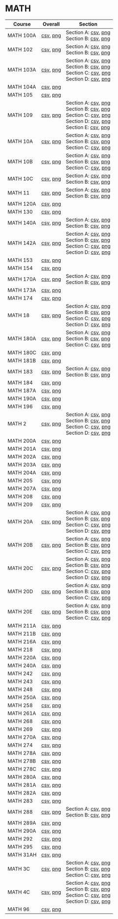 # MATH

| Course | Overall | Section |
| ------ | ------- | ------- |
| MATH 100A | [csv](https://github.com/UCSD-Historical-Enrollment-Data/2023Fall/blob/main/overall/MATH%20100A.csv), [png](https://raw.githubusercontent.com/UCSD-Historical-Enrollment-Data/2023Fall/main/plot_overall/MATH%20100A.png) | Section A: [csv](https://github.com/UCSD-Historical-Enrollment-Data/2023Fall/blob/main/section/MATH%20100A_A.csv), [png](https://raw.githubusercontent.com/UCSD-Historical-Enrollment-Data/2023Fall/main/plot_section/MATH%20100A_A.png)<br>Section B: [csv](https://github.com/UCSD-Historical-Enrollment-Data/2023Fall/blob/main/section/MATH%20100A_B.csv), [png](https://raw.githubusercontent.com/UCSD-Historical-Enrollment-Data/2023Fall/main/plot_section/MATH%20100A_B.png) |
| MATH 102 | [csv](https://github.com/UCSD-Historical-Enrollment-Data/2023Fall/blob/main/overall/MATH%20102.csv), [png](https://raw.githubusercontent.com/UCSD-Historical-Enrollment-Data/2023Fall/main/plot_overall/MATH%20102.png) | Section A: [csv](https://github.com/UCSD-Historical-Enrollment-Data/2023Fall/blob/main/section/MATH%20102_A.csv), [png](https://raw.githubusercontent.com/UCSD-Historical-Enrollment-Data/2023Fall/main/plot_section/MATH%20102_A.png)<br>Section B: [csv](https://github.com/UCSD-Historical-Enrollment-Data/2023Fall/blob/main/section/MATH%20102_B.csv), [png](https://raw.githubusercontent.com/UCSD-Historical-Enrollment-Data/2023Fall/main/plot_section/MATH%20102_B.png) |
| MATH 103A | [csv](https://github.com/UCSD-Historical-Enrollment-Data/2023Fall/blob/main/overall/MATH%20103A.csv), [png](https://raw.githubusercontent.com/UCSD-Historical-Enrollment-Data/2023Fall/main/plot_overall/MATH%20103A.png) | Section A: [csv](https://github.com/UCSD-Historical-Enrollment-Data/2023Fall/blob/main/section/MATH%20103A_A.csv), [png](https://raw.githubusercontent.com/UCSD-Historical-Enrollment-Data/2023Fall/main/plot_section/MATH%20103A_A.png)<br>Section B: [csv](https://github.com/UCSD-Historical-Enrollment-Data/2023Fall/blob/main/section/MATH%20103A_B.csv), [png](https://raw.githubusercontent.com/UCSD-Historical-Enrollment-Data/2023Fall/main/plot_section/MATH%20103A_B.png)<br>Section C: [csv](https://github.com/UCSD-Historical-Enrollment-Data/2023Fall/blob/main/section/MATH%20103A_C.csv), [png](https://raw.githubusercontent.com/UCSD-Historical-Enrollment-Data/2023Fall/main/plot_section/MATH%20103A_C.png)<br>Section D: [csv](https://github.com/UCSD-Historical-Enrollment-Data/2023Fall/blob/main/section/MATH%20103A_D.csv), [png](https://raw.githubusercontent.com/UCSD-Historical-Enrollment-Data/2023Fall/main/plot_section/MATH%20103A_D.png) |
| MATH 104A | [csv](https://github.com/UCSD-Historical-Enrollment-Data/2023Fall/blob/main/overall/MATH%20104A.csv), [png](https://raw.githubusercontent.com/UCSD-Historical-Enrollment-Data/2023Fall/main/plot_overall/MATH%20104A.png) |  |
| MATH 105 | [csv](https://github.com/UCSD-Historical-Enrollment-Data/2023Fall/blob/main/overall/MATH%20105.csv), [png](https://raw.githubusercontent.com/UCSD-Historical-Enrollment-Data/2023Fall/main/plot_overall/MATH%20105.png) |  |
| MATH 109 | [csv](https://github.com/UCSD-Historical-Enrollment-Data/2023Fall/blob/main/overall/MATH%20109.csv), [png](https://raw.githubusercontent.com/UCSD-Historical-Enrollment-Data/2023Fall/main/plot_overall/MATH%20109.png) | Section A: [csv](https://github.com/UCSD-Historical-Enrollment-Data/2023Fall/blob/main/section/MATH%20109_A.csv), [png](https://raw.githubusercontent.com/UCSD-Historical-Enrollment-Data/2023Fall/main/plot_section/MATH%20109_A.png)<br>Section B: [csv](https://github.com/UCSD-Historical-Enrollment-Data/2023Fall/blob/main/section/MATH%20109_B.csv), [png](https://raw.githubusercontent.com/UCSD-Historical-Enrollment-Data/2023Fall/main/plot_section/MATH%20109_B.png)<br>Section C: [csv](https://github.com/UCSD-Historical-Enrollment-Data/2023Fall/blob/main/section/MATH%20109_C.csv), [png](https://raw.githubusercontent.com/UCSD-Historical-Enrollment-Data/2023Fall/main/plot_section/MATH%20109_C.png)<br>Section D: [csv](https://github.com/UCSD-Historical-Enrollment-Data/2023Fall/blob/main/section/MATH%20109_D.csv), [png](https://raw.githubusercontent.com/UCSD-Historical-Enrollment-Data/2023Fall/main/plot_section/MATH%20109_D.png)<br>Section E: [csv](https://github.com/UCSD-Historical-Enrollment-Data/2023Fall/blob/main/section/MATH%20109_E.csv), [png](https://raw.githubusercontent.com/UCSD-Historical-Enrollment-Data/2023Fall/main/plot_section/MATH%20109_E.png) |
| MATH 10A | [csv](https://github.com/UCSD-Historical-Enrollment-Data/2023Fall/blob/main/overall/MATH%2010A.csv), [png](https://raw.githubusercontent.com/UCSD-Historical-Enrollment-Data/2023Fall/main/plot_overall/MATH%2010A.png) | Section A: [csv](https://github.com/UCSD-Historical-Enrollment-Data/2023Fall/blob/main/section/MATH%2010A_A.csv), [png](https://raw.githubusercontent.com/UCSD-Historical-Enrollment-Data/2023Fall/main/plot_section/MATH%2010A_A.png)<br>Section B: [csv](https://github.com/UCSD-Historical-Enrollment-Data/2023Fall/blob/main/section/MATH%2010A_B.csv), [png](https://raw.githubusercontent.com/UCSD-Historical-Enrollment-Data/2023Fall/main/plot_section/MATH%2010A_B.png)<br>Section C: [csv](https://github.com/UCSD-Historical-Enrollment-Data/2023Fall/blob/main/section/MATH%2010A_C.csv), [png](https://raw.githubusercontent.com/UCSD-Historical-Enrollment-Data/2023Fall/main/plot_section/MATH%2010A_C.png) |
| MATH 10B | [csv](https://github.com/UCSD-Historical-Enrollment-Data/2023Fall/blob/main/overall/MATH%2010B.csv), [png](https://raw.githubusercontent.com/UCSD-Historical-Enrollment-Data/2023Fall/main/plot_overall/MATH%2010B.png) | Section A: [csv](https://github.com/UCSD-Historical-Enrollment-Data/2023Fall/blob/main/section/MATH%2010B_A.csv), [png](https://raw.githubusercontent.com/UCSD-Historical-Enrollment-Data/2023Fall/main/plot_section/MATH%2010B_A.png)<br>Section B: [csv](https://github.com/UCSD-Historical-Enrollment-Data/2023Fall/blob/main/section/MATH%2010B_B.csv), [png](https://raw.githubusercontent.com/UCSD-Historical-Enrollment-Data/2023Fall/main/plot_section/MATH%2010B_B.png)<br>Section C: [csv](https://github.com/UCSD-Historical-Enrollment-Data/2023Fall/blob/main/section/MATH%2010B_C.csv), [png](https://raw.githubusercontent.com/UCSD-Historical-Enrollment-Data/2023Fall/main/plot_section/MATH%2010B_C.png) |
| MATH 10C | [csv](https://github.com/UCSD-Historical-Enrollment-Data/2023Fall/blob/main/overall/MATH%2010C.csv), [png](https://raw.githubusercontent.com/UCSD-Historical-Enrollment-Data/2023Fall/main/plot_overall/MATH%2010C.png) | Section A: [csv](https://github.com/UCSD-Historical-Enrollment-Data/2023Fall/blob/main/section/MATH%2010C_A.csv), [png](https://raw.githubusercontent.com/UCSD-Historical-Enrollment-Data/2023Fall/main/plot_section/MATH%2010C_A.png)<br>Section B: [csv](https://github.com/UCSD-Historical-Enrollment-Data/2023Fall/blob/main/section/MATH%2010C_B.csv), [png](https://raw.githubusercontent.com/UCSD-Historical-Enrollment-Data/2023Fall/main/plot_section/MATH%2010C_B.png) |
| MATH 11 | [csv](https://github.com/UCSD-Historical-Enrollment-Data/2023Fall/blob/main/overall/MATH%2011.csv), [png](https://raw.githubusercontent.com/UCSD-Historical-Enrollment-Data/2023Fall/main/plot_overall/MATH%2011.png) | Section A: [csv](https://github.com/UCSD-Historical-Enrollment-Data/2023Fall/blob/main/section/MATH%2011_A.csv), [png](https://raw.githubusercontent.com/UCSD-Historical-Enrollment-Data/2023Fall/main/plot_section/MATH%2011_A.png)<br>Section B: [csv](https://github.com/UCSD-Historical-Enrollment-Data/2023Fall/blob/main/section/MATH%2011_B.csv), [png](https://raw.githubusercontent.com/UCSD-Historical-Enrollment-Data/2023Fall/main/plot_section/MATH%2011_B.png) |
| MATH 120A | [csv](https://github.com/UCSD-Historical-Enrollment-Data/2023Fall/blob/main/overall/MATH%20120A.csv), [png](https://raw.githubusercontent.com/UCSD-Historical-Enrollment-Data/2023Fall/main/plot_overall/MATH%20120A.png) |  |
| MATH 130 | [csv](https://github.com/UCSD-Historical-Enrollment-Data/2023Fall/blob/main/overall/MATH%20130.csv), [png](https://raw.githubusercontent.com/UCSD-Historical-Enrollment-Data/2023Fall/main/plot_overall/MATH%20130.png) |  |
| MATH 140A | [csv](https://github.com/UCSD-Historical-Enrollment-Data/2023Fall/blob/main/overall/MATH%20140A.csv), [png](https://raw.githubusercontent.com/UCSD-Historical-Enrollment-Data/2023Fall/main/plot_overall/MATH%20140A.png) | Section A: [csv](https://github.com/UCSD-Historical-Enrollment-Data/2023Fall/blob/main/section/MATH%20140A_A.csv), [png](https://raw.githubusercontent.com/UCSD-Historical-Enrollment-Data/2023Fall/main/plot_section/MATH%20140A_A.png)<br>Section B: [csv](https://github.com/UCSD-Historical-Enrollment-Data/2023Fall/blob/main/section/MATH%20140A_B.csv), [png](https://raw.githubusercontent.com/UCSD-Historical-Enrollment-Data/2023Fall/main/plot_section/MATH%20140A_B.png) |
| MATH 142A | [csv](https://github.com/UCSD-Historical-Enrollment-Data/2023Fall/blob/main/overall/MATH%20142A.csv), [png](https://raw.githubusercontent.com/UCSD-Historical-Enrollment-Data/2023Fall/main/plot_overall/MATH%20142A.png) | Section A: [csv](https://github.com/UCSD-Historical-Enrollment-Data/2023Fall/blob/main/section/MATH%20142A_A.csv), [png](https://raw.githubusercontent.com/UCSD-Historical-Enrollment-Data/2023Fall/main/plot_section/MATH%20142A_A.png)<br>Section B: [csv](https://github.com/UCSD-Historical-Enrollment-Data/2023Fall/blob/main/section/MATH%20142A_B.csv), [png](https://raw.githubusercontent.com/UCSD-Historical-Enrollment-Data/2023Fall/main/plot_section/MATH%20142A_B.png)<br>Section C: [csv](https://github.com/UCSD-Historical-Enrollment-Data/2023Fall/blob/main/section/MATH%20142A_C.csv), [png](https://raw.githubusercontent.com/UCSD-Historical-Enrollment-Data/2023Fall/main/plot_section/MATH%20142A_C.png)<br>Section D: [csv](https://github.com/UCSD-Historical-Enrollment-Data/2023Fall/blob/main/section/MATH%20142A_D.csv), [png](https://raw.githubusercontent.com/UCSD-Historical-Enrollment-Data/2023Fall/main/plot_section/MATH%20142A_D.png) |
| MATH 153 | [csv](https://github.com/UCSD-Historical-Enrollment-Data/2023Fall/blob/main/overall/MATH%20153.csv), [png](https://raw.githubusercontent.com/UCSD-Historical-Enrollment-Data/2023Fall/main/plot_overall/MATH%20153.png) |  |
| MATH 154 | [csv](https://github.com/UCSD-Historical-Enrollment-Data/2023Fall/blob/main/overall/MATH%20154.csv), [png](https://raw.githubusercontent.com/UCSD-Historical-Enrollment-Data/2023Fall/main/plot_overall/MATH%20154.png) |  |
| MATH 170A | [csv](https://github.com/UCSD-Historical-Enrollment-Data/2023Fall/blob/main/overall/MATH%20170A.csv), [png](https://raw.githubusercontent.com/UCSD-Historical-Enrollment-Data/2023Fall/main/plot_overall/MATH%20170A.png) | Section A: [csv](https://github.com/UCSD-Historical-Enrollment-Data/2023Fall/blob/main/section/MATH%20170A_A.csv), [png](https://raw.githubusercontent.com/UCSD-Historical-Enrollment-Data/2023Fall/main/plot_section/MATH%20170A_A.png)<br>Section B: [csv](https://github.com/UCSD-Historical-Enrollment-Data/2023Fall/blob/main/section/MATH%20170A_B.csv), [png](https://raw.githubusercontent.com/UCSD-Historical-Enrollment-Data/2023Fall/main/plot_section/MATH%20170A_B.png) |
| MATH 173A | [csv](https://github.com/UCSD-Historical-Enrollment-Data/2023Fall/blob/main/overall/MATH%20173A.csv), [png](https://raw.githubusercontent.com/UCSD-Historical-Enrollment-Data/2023Fall/main/plot_overall/MATH%20173A.png) |  |
| MATH 174 | [csv](https://github.com/UCSD-Historical-Enrollment-Data/2023Fall/blob/main/overall/MATH%20174.csv), [png](https://raw.githubusercontent.com/UCSD-Historical-Enrollment-Data/2023Fall/main/plot_overall/MATH%20174.png) |  |
| MATH 18 | [csv](https://github.com/UCSD-Historical-Enrollment-Data/2023Fall/blob/main/overall/MATH%2018.csv), [png](https://raw.githubusercontent.com/UCSD-Historical-Enrollment-Data/2023Fall/main/plot_overall/MATH%2018.png) | Section A: [csv](https://github.com/UCSD-Historical-Enrollment-Data/2023Fall/blob/main/section/MATH%2018_A.csv), [png](https://raw.githubusercontent.com/UCSD-Historical-Enrollment-Data/2023Fall/main/plot_section/MATH%2018_A.png)<br>Section B: [csv](https://github.com/UCSD-Historical-Enrollment-Data/2023Fall/blob/main/section/MATH%2018_B.csv), [png](https://raw.githubusercontent.com/UCSD-Historical-Enrollment-Data/2023Fall/main/plot_section/MATH%2018_B.png)<br>Section C: [csv](https://github.com/UCSD-Historical-Enrollment-Data/2023Fall/blob/main/section/MATH%2018_C.csv), [png](https://raw.githubusercontent.com/UCSD-Historical-Enrollment-Data/2023Fall/main/plot_section/MATH%2018_C.png)<br>Section D: [csv](https://github.com/UCSD-Historical-Enrollment-Data/2023Fall/blob/main/section/MATH%2018_D.csv), [png](https://raw.githubusercontent.com/UCSD-Historical-Enrollment-Data/2023Fall/main/plot_section/MATH%2018_D.png) |
| MATH 180A | [csv](https://github.com/UCSD-Historical-Enrollment-Data/2023Fall/blob/main/overall/MATH%20180A.csv), [png](https://raw.githubusercontent.com/UCSD-Historical-Enrollment-Data/2023Fall/main/plot_overall/MATH%20180A.png) | Section A: [csv](https://github.com/UCSD-Historical-Enrollment-Data/2023Fall/blob/main/section/MATH%20180A_A.csv), [png](https://raw.githubusercontent.com/UCSD-Historical-Enrollment-Data/2023Fall/main/plot_section/MATH%20180A_A.png)<br>Section B: [csv](https://github.com/UCSD-Historical-Enrollment-Data/2023Fall/blob/main/section/MATH%20180A_B.csv), [png](https://raw.githubusercontent.com/UCSD-Historical-Enrollment-Data/2023Fall/main/plot_section/MATH%20180A_B.png)<br>Section C: [csv](https://github.com/UCSD-Historical-Enrollment-Data/2023Fall/blob/main/section/MATH%20180A_C.csv), [png](https://raw.githubusercontent.com/UCSD-Historical-Enrollment-Data/2023Fall/main/plot_section/MATH%20180A_C.png) |
| MATH 180C | [csv](https://github.com/UCSD-Historical-Enrollment-Data/2023Fall/blob/main/overall/MATH%20180C.csv), [png](https://raw.githubusercontent.com/UCSD-Historical-Enrollment-Data/2023Fall/main/plot_overall/MATH%20180C.png) |  |
| MATH 181B | [csv](https://github.com/UCSD-Historical-Enrollment-Data/2023Fall/blob/main/overall/MATH%20181B.csv), [png](https://raw.githubusercontent.com/UCSD-Historical-Enrollment-Data/2023Fall/main/plot_overall/MATH%20181B.png) |  |
| MATH 183 | [csv](https://github.com/UCSD-Historical-Enrollment-Data/2023Fall/blob/main/overall/MATH%20183.csv), [png](https://raw.githubusercontent.com/UCSD-Historical-Enrollment-Data/2023Fall/main/plot_overall/MATH%20183.png) | Section A: [csv](https://github.com/UCSD-Historical-Enrollment-Data/2023Fall/blob/main/section/MATH%20183_A.csv), [png](https://raw.githubusercontent.com/UCSD-Historical-Enrollment-Data/2023Fall/main/plot_section/MATH%20183_A.png)<br>Section B: [csv](https://github.com/UCSD-Historical-Enrollment-Data/2023Fall/blob/main/section/MATH%20183_B.csv), [png](https://raw.githubusercontent.com/UCSD-Historical-Enrollment-Data/2023Fall/main/plot_section/MATH%20183_B.png) |
| MATH 184 | [csv](https://github.com/UCSD-Historical-Enrollment-Data/2023Fall/blob/main/overall/MATH%20184.csv), [png](https://raw.githubusercontent.com/UCSD-Historical-Enrollment-Data/2023Fall/main/plot_overall/MATH%20184.png) |  |
| MATH 187A | [csv](https://github.com/UCSD-Historical-Enrollment-Data/2023Fall/blob/main/overall/MATH%20187A.csv), [png](https://raw.githubusercontent.com/UCSD-Historical-Enrollment-Data/2023Fall/main/plot_overall/MATH%20187A.png) |  |
| MATH 190A | [csv](https://github.com/UCSD-Historical-Enrollment-Data/2023Fall/blob/main/overall/MATH%20190A.csv), [png](https://raw.githubusercontent.com/UCSD-Historical-Enrollment-Data/2023Fall/main/plot_overall/MATH%20190A.png) |  |
| MATH 196 | [csv](https://github.com/UCSD-Historical-Enrollment-Data/2023Fall/blob/main/overall/MATH%20196.csv), [png](https://raw.githubusercontent.com/UCSD-Historical-Enrollment-Data/2023Fall/main/plot_overall/MATH%20196.png) |  |
| MATH 2 | [csv](https://github.com/UCSD-Historical-Enrollment-Data/2023Fall/blob/main/overall/MATH%202.csv), [png](https://raw.githubusercontent.com/UCSD-Historical-Enrollment-Data/2023Fall/main/plot_overall/MATH%202.png) | Section A: [csv](https://github.com/UCSD-Historical-Enrollment-Data/2023Fall/blob/main/section/MATH%202_A.csv), [png](https://raw.githubusercontent.com/UCSD-Historical-Enrollment-Data/2023Fall/main/plot_section/MATH%202_A.png)<br>Section B: [csv](https://github.com/UCSD-Historical-Enrollment-Data/2023Fall/blob/main/section/MATH%202_B.csv), [png](https://raw.githubusercontent.com/UCSD-Historical-Enrollment-Data/2023Fall/main/plot_section/MATH%202_B.png)<br>Section C: [csv](https://github.com/UCSD-Historical-Enrollment-Data/2023Fall/blob/main/section/MATH%202_C.csv), [png](https://raw.githubusercontent.com/UCSD-Historical-Enrollment-Data/2023Fall/main/plot_section/MATH%202_C.png)<br>Section D: [csv](https://github.com/UCSD-Historical-Enrollment-Data/2023Fall/blob/main/section/MATH%202_D.csv), [png](https://raw.githubusercontent.com/UCSD-Historical-Enrollment-Data/2023Fall/main/plot_section/MATH%202_D.png) |
| MATH 200A | [csv](https://github.com/UCSD-Historical-Enrollment-Data/2023Fall/blob/main/overall/MATH%20200A.csv), [png](https://raw.githubusercontent.com/UCSD-Historical-Enrollment-Data/2023Fall/main/plot_overall/MATH%20200A.png) |  |
| MATH 201A | [csv](https://github.com/UCSD-Historical-Enrollment-Data/2023Fall/blob/main/overall/MATH%20201A.csv), [png](https://raw.githubusercontent.com/UCSD-Historical-Enrollment-Data/2023Fall/main/plot_overall/MATH%20201A.png) |  |
| MATH 202A | [csv](https://github.com/UCSD-Historical-Enrollment-Data/2023Fall/blob/main/overall/MATH%20202A.csv), [png](https://raw.githubusercontent.com/UCSD-Historical-Enrollment-Data/2023Fall/main/plot_overall/MATH%20202A.png) |  |
| MATH 203A | [csv](https://github.com/UCSD-Historical-Enrollment-Data/2023Fall/blob/main/overall/MATH%20203A.csv), [png](https://raw.githubusercontent.com/UCSD-Historical-Enrollment-Data/2023Fall/main/plot_overall/MATH%20203A.png) |  |
| MATH 204A | [csv](https://github.com/UCSD-Historical-Enrollment-Data/2023Fall/blob/main/overall/MATH%20204A.csv), [png](https://raw.githubusercontent.com/UCSD-Historical-Enrollment-Data/2023Fall/main/plot_overall/MATH%20204A.png) |  |
| MATH 205 | [csv](https://github.com/UCSD-Historical-Enrollment-Data/2023Fall/blob/main/overall/MATH%20205.csv), [png](https://raw.githubusercontent.com/UCSD-Historical-Enrollment-Data/2023Fall/main/plot_overall/MATH%20205.png) |  |
| MATH 207A | [csv](https://github.com/UCSD-Historical-Enrollment-Data/2023Fall/blob/main/overall/MATH%20207A.csv), [png](https://raw.githubusercontent.com/UCSD-Historical-Enrollment-Data/2023Fall/main/plot_overall/MATH%20207A.png) |  |
| MATH 208 | [csv](https://github.com/UCSD-Historical-Enrollment-Data/2023Fall/blob/main/overall/MATH%20208.csv), [png](https://raw.githubusercontent.com/UCSD-Historical-Enrollment-Data/2023Fall/main/plot_overall/MATH%20208.png) |  |
| MATH 209 | [csv](https://github.com/UCSD-Historical-Enrollment-Data/2023Fall/blob/main/overall/MATH%20209.csv), [png](https://raw.githubusercontent.com/UCSD-Historical-Enrollment-Data/2023Fall/main/plot_overall/MATH%20209.png) |  |
| MATH 20A | [csv](https://github.com/UCSD-Historical-Enrollment-Data/2023Fall/blob/main/overall/MATH%2020A.csv), [png](https://raw.githubusercontent.com/UCSD-Historical-Enrollment-Data/2023Fall/main/plot_overall/MATH%2020A.png) | Section A: [csv](https://github.com/UCSD-Historical-Enrollment-Data/2023Fall/blob/main/section/MATH%2020A_A.csv), [png](https://raw.githubusercontent.com/UCSD-Historical-Enrollment-Data/2023Fall/main/plot_section/MATH%2020A_A.png)<br>Section B: [csv](https://github.com/UCSD-Historical-Enrollment-Data/2023Fall/blob/main/section/MATH%2020A_B.csv), [png](https://raw.githubusercontent.com/UCSD-Historical-Enrollment-Data/2023Fall/main/plot_section/MATH%2020A_B.png)<br>Section C: [csv](https://github.com/UCSD-Historical-Enrollment-Data/2023Fall/blob/main/section/MATH%2020A_C.csv), [png](https://raw.githubusercontent.com/UCSD-Historical-Enrollment-Data/2023Fall/main/plot_section/MATH%2020A_C.png)<br>Section D: [csv](https://github.com/UCSD-Historical-Enrollment-Data/2023Fall/blob/main/section/MATH%2020A_D.csv), [png](https://raw.githubusercontent.com/UCSD-Historical-Enrollment-Data/2023Fall/main/plot_section/MATH%2020A_D.png) |
| MATH 20B | [csv](https://github.com/UCSD-Historical-Enrollment-Data/2023Fall/blob/main/overall/MATH%2020B.csv), [png](https://raw.githubusercontent.com/UCSD-Historical-Enrollment-Data/2023Fall/main/plot_overall/MATH%2020B.png) | Section A: [csv](https://github.com/UCSD-Historical-Enrollment-Data/2023Fall/blob/main/section/MATH%2020B_A.csv), [png](https://raw.githubusercontent.com/UCSD-Historical-Enrollment-Data/2023Fall/main/plot_section/MATH%2020B_A.png)<br>Section B: [csv](https://github.com/UCSD-Historical-Enrollment-Data/2023Fall/blob/main/section/MATH%2020B_B.csv), [png](https://raw.githubusercontent.com/UCSD-Historical-Enrollment-Data/2023Fall/main/plot_section/MATH%2020B_B.png)<br>Section C: [csv](https://github.com/UCSD-Historical-Enrollment-Data/2023Fall/blob/main/section/MATH%2020B_C.csv), [png](https://raw.githubusercontent.com/UCSD-Historical-Enrollment-Data/2023Fall/main/plot_section/MATH%2020B_C.png) |
| MATH 20C | [csv](https://github.com/UCSD-Historical-Enrollment-Data/2023Fall/blob/main/overall/MATH%2020C.csv), [png](https://raw.githubusercontent.com/UCSD-Historical-Enrollment-Data/2023Fall/main/plot_overall/MATH%2020C.png) | Section A: [csv](https://github.com/UCSD-Historical-Enrollment-Data/2023Fall/blob/main/section/MATH%2020C_A.csv), [png](https://raw.githubusercontent.com/UCSD-Historical-Enrollment-Data/2023Fall/main/plot_section/MATH%2020C_A.png)<br>Section B: [csv](https://github.com/UCSD-Historical-Enrollment-Data/2023Fall/blob/main/section/MATH%2020C_B.csv), [png](https://raw.githubusercontent.com/UCSD-Historical-Enrollment-Data/2023Fall/main/plot_section/MATH%2020C_B.png)<br>Section C: [csv](https://github.com/UCSD-Historical-Enrollment-Data/2023Fall/blob/main/section/MATH%2020C_C.csv), [png](https://raw.githubusercontent.com/UCSD-Historical-Enrollment-Data/2023Fall/main/plot_section/MATH%2020C_C.png)<br>Section D: [csv](https://github.com/UCSD-Historical-Enrollment-Data/2023Fall/blob/main/section/MATH%2020C_D.csv), [png](https://raw.githubusercontent.com/UCSD-Historical-Enrollment-Data/2023Fall/main/plot_section/MATH%2020C_D.png) |
| MATH 20D | [csv](https://github.com/UCSD-Historical-Enrollment-Data/2023Fall/blob/main/overall/MATH%2020D.csv), [png](https://raw.githubusercontent.com/UCSD-Historical-Enrollment-Data/2023Fall/main/plot_overall/MATH%2020D.png) | Section A: [csv](https://github.com/UCSD-Historical-Enrollment-Data/2023Fall/blob/main/section/MATH%2020D_A.csv), [png](https://raw.githubusercontent.com/UCSD-Historical-Enrollment-Data/2023Fall/main/plot_section/MATH%2020D_A.png)<br>Section B: [csv](https://github.com/UCSD-Historical-Enrollment-Data/2023Fall/blob/main/section/MATH%2020D_B.csv), [png](https://raw.githubusercontent.com/UCSD-Historical-Enrollment-Data/2023Fall/main/plot_section/MATH%2020D_B.png)<br>Section C: [csv](https://github.com/UCSD-Historical-Enrollment-Data/2023Fall/blob/main/section/MATH%2020D_C.csv), [png](https://raw.githubusercontent.com/UCSD-Historical-Enrollment-Data/2023Fall/main/plot_section/MATH%2020D_C.png) |
| MATH 20E | [csv](https://github.com/UCSD-Historical-Enrollment-Data/2023Fall/blob/main/overall/MATH%2020E.csv), [png](https://raw.githubusercontent.com/UCSD-Historical-Enrollment-Data/2023Fall/main/plot_overall/MATH%2020E.png) | Section A: [csv](https://github.com/UCSD-Historical-Enrollment-Data/2023Fall/blob/main/section/MATH%2020E_A.csv), [png](https://raw.githubusercontent.com/UCSD-Historical-Enrollment-Data/2023Fall/main/plot_section/MATH%2020E_A.png)<br>Section B: [csv](https://github.com/UCSD-Historical-Enrollment-Data/2023Fall/blob/main/section/MATH%2020E_B.csv), [png](https://raw.githubusercontent.com/UCSD-Historical-Enrollment-Data/2023Fall/main/plot_section/MATH%2020E_B.png)<br>Section C: [csv](https://github.com/UCSD-Historical-Enrollment-Data/2023Fall/blob/main/section/MATH%2020E_C.csv), [png](https://raw.githubusercontent.com/UCSD-Historical-Enrollment-Data/2023Fall/main/plot_section/MATH%2020E_C.png) |
| MATH 211A | [csv](https://github.com/UCSD-Historical-Enrollment-Data/2023Fall/blob/main/overall/MATH%20211A.csv), [png](https://raw.githubusercontent.com/UCSD-Historical-Enrollment-Data/2023Fall/main/plot_overall/MATH%20211A.png) |  |
| MATH 211B | [csv](https://github.com/UCSD-Historical-Enrollment-Data/2023Fall/blob/main/overall/MATH%20211B.csv), [png](https://raw.githubusercontent.com/UCSD-Historical-Enrollment-Data/2023Fall/main/plot_overall/MATH%20211B.png) |  |
| MATH 216A | [csv](https://github.com/UCSD-Historical-Enrollment-Data/2023Fall/blob/main/overall/MATH%20216A.csv), [png](https://raw.githubusercontent.com/UCSD-Historical-Enrollment-Data/2023Fall/main/plot_overall/MATH%20216A.png) |  |
| MATH 218 | [csv](https://github.com/UCSD-Historical-Enrollment-Data/2023Fall/blob/main/overall/MATH%20218.csv), [png](https://raw.githubusercontent.com/UCSD-Historical-Enrollment-Data/2023Fall/main/plot_overall/MATH%20218.png) |  |
| MATH 220A | [csv](https://github.com/UCSD-Historical-Enrollment-Data/2023Fall/blob/main/overall/MATH%20220A.csv), [png](https://raw.githubusercontent.com/UCSD-Historical-Enrollment-Data/2023Fall/main/plot_overall/MATH%20220A.png) |  |
| MATH 240A | [csv](https://github.com/UCSD-Historical-Enrollment-Data/2023Fall/blob/main/overall/MATH%20240A.csv), [png](https://raw.githubusercontent.com/UCSD-Historical-Enrollment-Data/2023Fall/main/plot_overall/MATH%20240A.png) |  |
| MATH 242 | [csv](https://github.com/UCSD-Historical-Enrollment-Data/2023Fall/blob/main/overall/MATH%20242.csv), [png](https://raw.githubusercontent.com/UCSD-Historical-Enrollment-Data/2023Fall/main/plot_overall/MATH%20242.png) |  |
| MATH 243 | [csv](https://github.com/UCSD-Historical-Enrollment-Data/2023Fall/blob/main/overall/MATH%20243.csv), [png](https://raw.githubusercontent.com/UCSD-Historical-Enrollment-Data/2023Fall/main/plot_overall/MATH%20243.png) |  |
| MATH 248 | [csv](https://github.com/UCSD-Historical-Enrollment-Data/2023Fall/blob/main/overall/MATH%20248.csv), [png](https://raw.githubusercontent.com/UCSD-Historical-Enrollment-Data/2023Fall/main/plot_overall/MATH%20248.png) |  |
| MATH 250A | [csv](https://github.com/UCSD-Historical-Enrollment-Data/2023Fall/blob/main/overall/MATH%20250A.csv), [png](https://raw.githubusercontent.com/UCSD-Historical-Enrollment-Data/2023Fall/main/plot_overall/MATH%20250A.png) |  |
| MATH 258 | [csv](https://github.com/UCSD-Historical-Enrollment-Data/2023Fall/blob/main/overall/MATH%20258.csv), [png](https://raw.githubusercontent.com/UCSD-Historical-Enrollment-Data/2023Fall/main/plot_overall/MATH%20258.png) |  |
| MATH 261A | [csv](https://github.com/UCSD-Historical-Enrollment-Data/2023Fall/blob/main/overall/MATH%20261A.csv), [png](https://raw.githubusercontent.com/UCSD-Historical-Enrollment-Data/2023Fall/main/plot_overall/MATH%20261A.png) |  |
| MATH 268 | [csv](https://github.com/UCSD-Historical-Enrollment-Data/2023Fall/blob/main/overall/MATH%20268.csv), [png](https://raw.githubusercontent.com/UCSD-Historical-Enrollment-Data/2023Fall/main/plot_overall/MATH%20268.png) |  |
| MATH 269 | [csv](https://github.com/UCSD-Historical-Enrollment-Data/2023Fall/blob/main/overall/MATH%20269.csv), [png](https://raw.githubusercontent.com/UCSD-Historical-Enrollment-Data/2023Fall/main/plot_overall/MATH%20269.png) |  |
| MATH 270A | [csv](https://github.com/UCSD-Historical-Enrollment-Data/2023Fall/blob/main/overall/MATH%20270A.csv), [png](https://raw.githubusercontent.com/UCSD-Historical-Enrollment-Data/2023Fall/main/plot_overall/MATH%20270A.png) |  |
| MATH 274 | [csv](https://github.com/UCSD-Historical-Enrollment-Data/2023Fall/blob/main/overall/MATH%20274.csv), [png](https://raw.githubusercontent.com/UCSD-Historical-Enrollment-Data/2023Fall/main/plot_overall/MATH%20274.png) |  |
| MATH 278A | [csv](https://github.com/UCSD-Historical-Enrollment-Data/2023Fall/blob/main/overall/MATH%20278A.csv), [png](https://raw.githubusercontent.com/UCSD-Historical-Enrollment-Data/2023Fall/main/plot_overall/MATH%20278A.png) |  |
| MATH 278B | [csv](https://github.com/UCSD-Historical-Enrollment-Data/2023Fall/blob/main/overall/MATH%20278B.csv), [png](https://raw.githubusercontent.com/UCSD-Historical-Enrollment-Data/2023Fall/main/plot_overall/MATH%20278B.png) |  |
| MATH 278C | [csv](https://github.com/UCSD-Historical-Enrollment-Data/2023Fall/blob/main/overall/MATH%20278C.csv), [png](https://raw.githubusercontent.com/UCSD-Historical-Enrollment-Data/2023Fall/main/plot_overall/MATH%20278C.png) |  |
| MATH 280A | [csv](https://github.com/UCSD-Historical-Enrollment-Data/2023Fall/blob/main/overall/MATH%20280A.csv), [png](https://raw.githubusercontent.com/UCSD-Historical-Enrollment-Data/2023Fall/main/plot_overall/MATH%20280A.png) |  |
| MATH 281A | [csv](https://github.com/UCSD-Historical-Enrollment-Data/2023Fall/blob/main/overall/MATH%20281A.csv), [png](https://raw.githubusercontent.com/UCSD-Historical-Enrollment-Data/2023Fall/main/plot_overall/MATH%20281A.png) |  |
| MATH 282A | [csv](https://github.com/UCSD-Historical-Enrollment-Data/2023Fall/blob/main/overall/MATH%20282A.csv), [png](https://raw.githubusercontent.com/UCSD-Historical-Enrollment-Data/2023Fall/main/plot_overall/MATH%20282A.png) |  |
| MATH 283 | [csv](https://github.com/UCSD-Historical-Enrollment-Data/2023Fall/blob/main/overall/MATH%20283.csv), [png](https://raw.githubusercontent.com/UCSD-Historical-Enrollment-Data/2023Fall/main/plot_overall/MATH%20283.png) |  |
| MATH 288 | [csv](https://github.com/UCSD-Historical-Enrollment-Data/2023Fall/blob/main/overall/MATH%20288.csv), [png](https://raw.githubusercontent.com/UCSD-Historical-Enrollment-Data/2023Fall/main/plot_overall/MATH%20288.png) | Section A: [csv](https://github.com/UCSD-Historical-Enrollment-Data/2023Fall/blob/main/section/MATH%20288_A.csv), [png](https://raw.githubusercontent.com/UCSD-Historical-Enrollment-Data/2023Fall/main/plot_section/MATH%20288_A.png)<br>Section B: [csv](https://github.com/UCSD-Historical-Enrollment-Data/2023Fall/blob/main/section/MATH%20288_B.csv), [png](https://raw.githubusercontent.com/UCSD-Historical-Enrollment-Data/2023Fall/main/plot_section/MATH%20288_B.png) |
| MATH 289A | [csv](https://github.com/UCSD-Historical-Enrollment-Data/2023Fall/blob/main/overall/MATH%20289A.csv), [png](https://raw.githubusercontent.com/UCSD-Historical-Enrollment-Data/2023Fall/main/plot_overall/MATH%20289A.png) |  |
| MATH 290A | [csv](https://github.com/UCSD-Historical-Enrollment-Data/2023Fall/blob/main/overall/MATH%20290A.csv), [png](https://raw.githubusercontent.com/UCSD-Historical-Enrollment-Data/2023Fall/main/plot_overall/MATH%20290A.png) |  |
| MATH 292 | [csv](https://github.com/UCSD-Historical-Enrollment-Data/2023Fall/blob/main/overall/MATH%20292.csv), [png](https://raw.githubusercontent.com/UCSD-Historical-Enrollment-Data/2023Fall/main/plot_overall/MATH%20292.png) |  |
| MATH 295 | [csv](https://github.com/UCSD-Historical-Enrollment-Data/2023Fall/blob/main/overall/MATH%20295.csv), [png](https://raw.githubusercontent.com/UCSD-Historical-Enrollment-Data/2023Fall/main/plot_overall/MATH%20295.png) |  |
| MATH 31AH | [csv](https://github.com/UCSD-Historical-Enrollment-Data/2023Fall/blob/main/overall/MATH%2031AH.csv), [png](https://raw.githubusercontent.com/UCSD-Historical-Enrollment-Data/2023Fall/main/plot_overall/MATH%2031AH.png) |  |
| MATH 3C | [csv](https://github.com/UCSD-Historical-Enrollment-Data/2023Fall/blob/main/overall/MATH%203C.csv), [png](https://raw.githubusercontent.com/UCSD-Historical-Enrollment-Data/2023Fall/main/plot_overall/MATH%203C.png) | Section A: [csv](https://github.com/UCSD-Historical-Enrollment-Data/2023Fall/blob/main/section/MATH%203C_A.csv), [png](https://raw.githubusercontent.com/UCSD-Historical-Enrollment-Data/2023Fall/main/plot_section/MATH%203C_A.png)<br>Section B: [csv](https://github.com/UCSD-Historical-Enrollment-Data/2023Fall/blob/main/section/MATH%203C_B.csv), [png](https://raw.githubusercontent.com/UCSD-Historical-Enrollment-Data/2023Fall/main/plot_section/MATH%203C_B.png)<br>Section C: [csv](https://github.com/UCSD-Historical-Enrollment-Data/2023Fall/blob/main/section/MATH%203C_C.csv), [png](https://raw.githubusercontent.com/UCSD-Historical-Enrollment-Data/2023Fall/main/plot_section/MATH%203C_C.png) |
| MATH 4C | [csv](https://github.com/UCSD-Historical-Enrollment-Data/2023Fall/blob/main/overall/MATH%204C.csv), [png](https://raw.githubusercontent.com/UCSD-Historical-Enrollment-Data/2023Fall/main/plot_overall/MATH%204C.png) | Section A: [csv](https://github.com/UCSD-Historical-Enrollment-Data/2023Fall/blob/main/section/MATH%204C_A.csv), [png](https://raw.githubusercontent.com/UCSD-Historical-Enrollment-Data/2023Fall/main/plot_section/MATH%204C_A.png)<br>Section B: [csv](https://github.com/UCSD-Historical-Enrollment-Data/2023Fall/blob/main/section/MATH%204C_B.csv), [png](https://raw.githubusercontent.com/UCSD-Historical-Enrollment-Data/2023Fall/main/plot_section/MATH%204C_B.png)<br>Section C: [csv](https://github.com/UCSD-Historical-Enrollment-Data/2023Fall/blob/main/section/MATH%204C_C.csv), [png](https://raw.githubusercontent.com/UCSD-Historical-Enrollment-Data/2023Fall/main/plot_section/MATH%204C_C.png)<br>Section D: [csv](https://github.com/UCSD-Historical-Enrollment-Data/2023Fall/blob/main/section/MATH%204C_D.csv), [png](https://raw.githubusercontent.com/UCSD-Historical-Enrollment-Data/2023Fall/main/plot_section/MATH%204C_D.png) |
| MATH 96 | [csv](https://github.com/UCSD-Historical-Enrollment-Data/2023Fall/blob/main/overall/MATH%2096.csv), [png](https://raw.githubusercontent.com/UCSD-Historical-Enrollment-Data/2023Fall/main/plot_overall/MATH%2096.png) |  |
